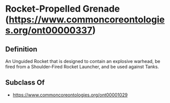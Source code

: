 # Rocket-Propelled Grenade (https://www.commoncoreontologies.org/ont00000337)

## Definition
An Unguided Rocket that is designed to contain an explosive warhead, be fired from a Shoulder-Fired Rocket Launcher, and be used against Tanks.

## Subclass Of
- https://www.commoncoreontologies.org/ont00001029

